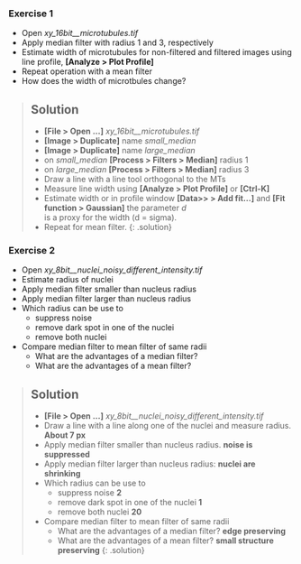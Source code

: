 ### Exercise 1
- Open *xy_16bit__microtubules.tif*
- Apply median filter with radius 1 and 3, respectively
- Estimate width of microtubules for non-filtered and filtered images using line profile,  **[Analyze > Plot Profile]**
- Repeat operation with a mean filter
- How does the width of microtbules change?


> ## Solution
>   - **[File > Open ...]** *xy_16bit__microtubules.tif*
>   - **[Image > Duplicate]** name *small_median*
>   - **[Image > Duplicate]** name *large_median*
>   - on *small_median* **[Process > Filters > Median]** radius 1
>   - on *large_median* **[Process > Filters > Median]** radius 3
>   - Draw a line with a line tool orthogonal to the MTs
>   - Measure line width using **[Analyze > Plot Profile]** or **[Ctrl-K]**
>    - Estimate width or in profile window **[Data>> > Add fit...]** and **[Fit function > Gaussian]** the parameter *d*  
>    is a proxy for the width (d = sigma). 
>   - Repeat for mean filter. 
{: .solution}

### Exercise 2
- Open *xy_8bit__nuclei_noisy_different_intensity.tif*
- Estimate radius of nuclei
- Apply median filter smaller than nucleus radius
- Apply median filter larger than nucleus radius
- Which radius can be use to
  - suppress noise
  - remove dark spot in one of the nuclei
  - remove both nuclei
- Compare median filter to mean filter of same radii
  - What are the advantages of a median filter?
  - What are the advantages of a mean filter?

> ## Solution
>   - **[File > Open ...]** *xy_8bit__nuclei_noisy_different_intensity.tif*
>   - Draw a line with a line along one of the nuclei and measure radius. **About 7 px**
>   -  Apply median filter smaller than nucleus radius. **noise is suppressed**
>   - Apply median filter larger than nucleus radius: **nuclei are shrinking**
>   - Which radius can be use to
>        - suppress noise **2**
>        - remove dark spot in one of the nuclei **1**
>        - remove both nuclei **20**
>    - Compare median filter to mean filter of same radii
>        - What are the advantages of a median filter? **edge preserving**
>        - What are the advantages of a mean filter? **small structure preserving**
{: .solution}